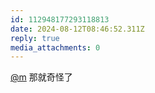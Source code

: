 ```yaml
---
id: 112948177293118813
date: 2024-08-12T08:46:52.311Z
reply: true
media_attachments: 0
---
```


[@m](https://ima.cm/@m) 那就奇怪了

